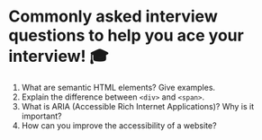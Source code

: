 # Commonly asked interview questions to help you ace your interview! 🎓

1. What are semantic HTML elements? Give examples.
2. Explain the difference between `<div>` and `<span>`.
3. What is ARIA (Accessible Rich Internet Applications)? Why is it important?
4. How can you improve the accessibility of a website?